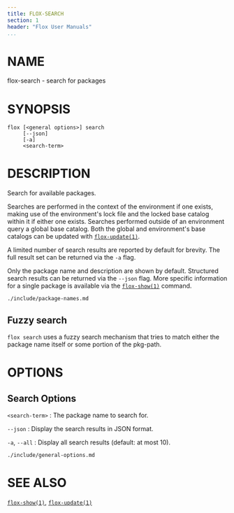 ```yaml
---
title: FLOX-SEARCH
section: 1
header: "Flox User Manuals"
...
```



# NAME

flox-search - search for packages

# SYNOPSIS

```
flox [<general options>] search
     [--json]
     [-a]
     <search-term>
```

# DESCRIPTION

Search for available packages.

Searches are performed in the context of the environment if one exists,
making use of the environment's lock file and the locked base catalog within it
if either one exists.
Searches performed outside of an environment query a global base catalog.
Both the global and environment's base catalogs can be updated with
[`flox-update(1)`](./flox-update.md).

A limited number of search results are reported by default for brevity.
The full result set can be returned via the `-a` flag.

Only the package name and description are shown by default.
Structured search results can be returned via the `--json` flag.
More specific information for a single package is available via the
[`flox-show(1)`](./flox-show.md) command.

```{.include}
./include/package-names.md
```

## Fuzzy search
`flox search` uses a fuzzy search mechanism that tries to match either the
package name itself or some portion of the pkg-path.

# OPTIONS

## Search Options

`<search-term>`
:   The package name to search for.

`--json`
:   Display the search results in JSON format.

`-a`, `--all`
:   Display all search results (default: at most 10).

```{.include}
./include/general-options.md
```

# SEE ALSO
[`flox-show(1)`](./flox-show.md),
[`flox-update(1)`](./flox-update.md)
